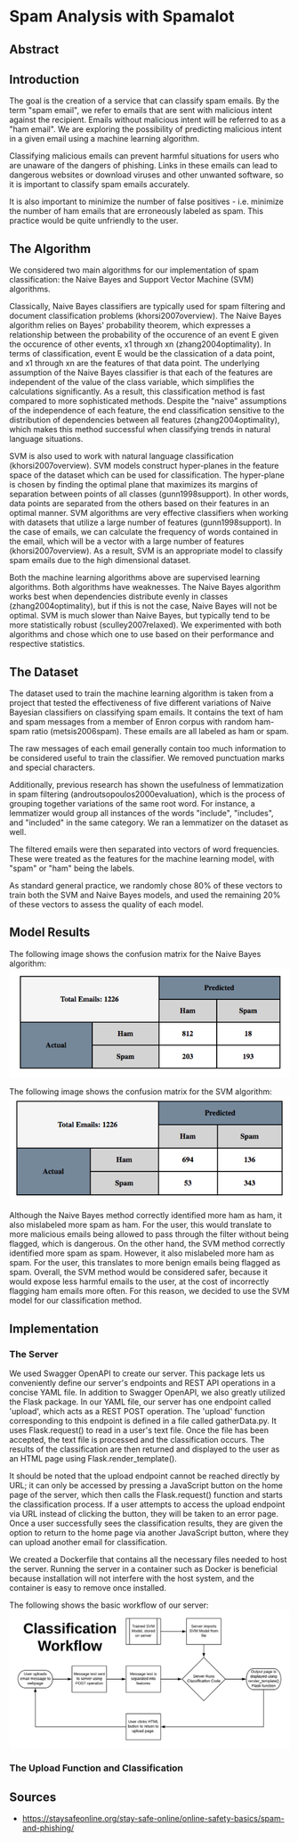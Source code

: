 # Spam Analysis with Spamalot

## Abstract


## Introduction

The goal is the creation of a service that can classify spam emails. By the term
"spam email", we refer to emails that are sent with malicious intent against the
recipient. Emails without malicious intent will be referred to as a "ham email".
We are exploring the possibility of predicting malicious intent in a given email
using a machine learning algorithm.

Classifying malicious emails can prevent harmful situations for users who are
unaware of the dangers of phishing. Links in these emails can lead to dangerous
websites or download viruses and other unwanted software, so it is important to
classify spam emails accurately.

It is also important to minimize the number of false positives - i.e. minimize
the number of ham emails that are erroneously labeled as spam. This practice
would be quite unfriendly to the user.

## The Algorithm

We considered two main algorithms for our implementation of spam classification:
the Naive Bayes and Support Vector Machine (SVM) algorithms.

Classically, Naive Bayes classifiers are typically used for spam filtering and
document classification problems (khorsi2007overview). The Naive Bayes algorithm
relies on Bayes' probability theorem, which expresses a relationship between the
probability of the occurence of an event E given the occurence of other events,
x1 through xn (zhang2004optimality). In terms of classification, event E would
be the classication of a data point, and x1 through xn are the features of that
data point. The underlying assumption of the Naive Bayes classifier is that each
of the features are independent of the value of the class variable, which
simplifies the calculations significantly. As a result, this classification
method is fast compared to more sophisticated methods. Despite the "naive"
assumptions of the independence of each feature, the end classification
sensitive to the distribution of dependencies between all features
(zhang2004optimality), which makes this method successful when classifying
trends in natural language situations.

SVM is also used to work with natural language classification
(khorsi2007overview). SVM models construct hyper-planes in the feature space of
the dataset which can be used for classification. The hyper-plane is chosen by
finding the optimal plane that maximizes its margins of separation between
points of all classes (gunn1998support). In other words, data points are
separated from the others based on their features in an optimal manner. SVM
algorithms are very effective classifiers when working with datasets that
utilize a large number of features (gunn1998support). In the case of emails, we
can calculate the frequency of words contained in the email, which will be a
vector with a large number of features (khorsi2007overview). As a result, SVM is
an appropriate model to classify spam emails due to the high dimensional
dataset.

Both the machine learning algorithms above are supervised learning
algorithms. Both algorithms have weaknesses. The Naive Bayes algorithm works
best when dependencies distribute evenly in classes (zhang2004optimality), but
if this is not the case, Naive Bayes will not be optimal. SVM is much slower
than Naive Bayes, but typically tend to be more statistically robust
(sculley2007relaxed). We experimented with both algorithms and chose which one
to use based on their performance and respective statistics.

## The Dataset

The dataset used to train the machine learning algorithm is taken from a project
that tested the effectiveness of five different variations of Naive Bayesian
classifiers on classifying spam emails. It contains the text of ham and spam
messages from a member of Enron corpus with random ham-spam ratio
(metsis2006spam). These emails are all labeled as ham or spam.

The raw messages of each email generally contain too much information to be
considered useful to train the classifier. We removed punctuation marks and
special characters.

Additionally, previous research has shown the usefulness of lemmatization in
spam filtering (androutsopoulos2000evaluation), which is the process of grouping
together variations of the same root word. For instance, a lemmatizer would
group all instances of the words "include", "includes", and "included" in the
same category. We ran a lemmatizer on the dataset as well.

The filtered emails were then separated into vectors of word frequencies. These
were treated as the features for the machine learning model, with "spam" or
"ham" being the labels.

As standard general practice, we randomly chose 80% of these vectors to train
both the SVM and Naive Bayes models, and used the remaining 20% of these vectors
to assess the quality of each model.

## Model Results

The following image shows the confusion matrix for the Naive Bayes algorithm:
![NB Confusion Matrix](images/NB_Confusion_Matrix.png)

The following image shows the confusion matrix for the SVM algorithm:
![SVM Confusion Matrix](images/SVM_Confusion_Matrix.png)

Although the Naive Bayes method correctly identified more ham as ham, it also
mislabeled more spam as ham. For the user, this would translate to more
malicious emails being allowed to pass through the filter without being flagged,
which is dangerous. On the other hand, the SVM method correctly identified more
spam as spam. However, it also mislabeled more ham as spam. For the user, this
translates to more benign emails being flagged as spam. Overall, the SVM method
would be considered safer, because it would expose less harmful emails to the
user, at the cost of incorrectly flagging ham emails more often. For this
reason, we decided to use the SVM model for our classification method.

## Implementation

### The Server

We used Swagger OpenAPI to create our server. This package lets us conveniently
define our server's endpoints and REST API operations in a concise YAML file. In
addition to Swagger OpenAPI, we also greatly utilized the Flask package. In our
YAML file, our server has one endpoint called 'upload', which acts as a REST
POST operation. The 'upload' function corresponding to this endpoint is defined
in a file called gatherData.py. It uses Flask.request() to read in a user's text
file. Once the file has been accepted, the text file is processed and the
classification occurs. The results of the classification are then returned and
displayed to the user as an HTML page using Flask.render_template().

It should be noted that the upload endpoint cannot be reached directly by URL;
it can only be accessed by pressing a JavaScript button on the home page of the
server, which then calls the Flask.request() function and starts the
classification process. If a user attempts to access the upload endpoint via URL
instead of clicking the button, they will be taken to an error page. Once a user
successfully sees the classification results, they are given the option to
return to the home page via another JavaScript button, where they can upload
another email for classification.

We created a Dockerfile that contains all the necessary files needed to host the
server. Running the server in a container such as Docker is beneficial because
installation will not interfere with the host system, and the container is easy
to remove once installed.

The following shows the basic workflow of our server:
![Classification Flowchart](images/classification_workflow.png)

### The Upload Function and Classification



## Sources

* <https://staysafeonline.org/stay-safe-online/online-safety-basics/spam-and-phishing/>
